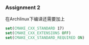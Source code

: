 ### Assignment 2

在Archlinux下编译还需要加上

```cmake
set(CMAKE_CXX_STANDARD 17)
set(CMAKE_CXX_EXTENSIONS OFF)
set(CMAKE_CXX_STANDARD_REQUIRED ON)
```

